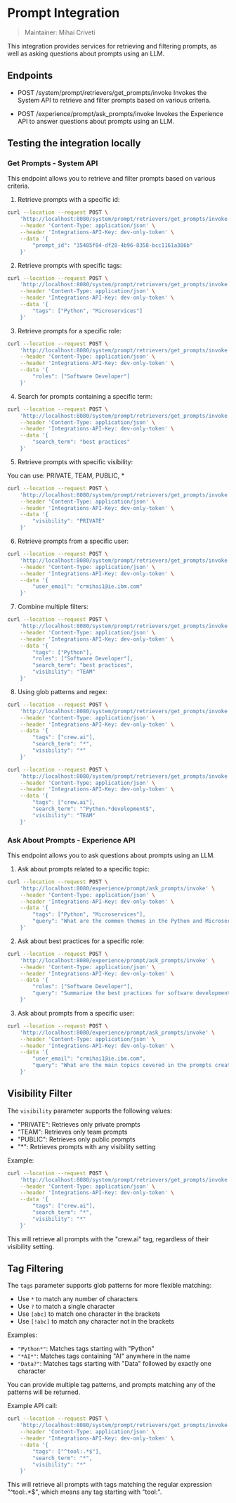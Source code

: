 # Prompt Integration

> Maintainer: Mihai Criveti

This integration provides services for retrieving and filtering prompts, as well as asking questions about prompts using an LLM.

## Endpoints

- POST /system/prompt/retrievers/get_prompts/invoke
  Invokes the System API to retrieve and filter prompts based on various criteria.

- POST /experience/prompt/ask_prompts/invoke
  Invokes the Experience API to answer questions about prompts using an LLM.

## Testing the integration locally

### Get Prompts - System API

This endpoint allows you to retrieve and filter prompts based on various criteria.

1. Retrieve prompts with a specific id:

```bash
curl --location --request POST \
    'http://localhost:8080/system/prompt/retrievers/get_prompts/invoke' \
    --header 'Content-Type: application/json' \
    --header 'Integrations-API-Key: dev-only-token' \
    --data '{
        "prompt_id": "35485f84-df28-4b96-8358-bcc1161a386b"
    }'
```

2. Retrieve prompts with specific tags:


```bash
curl --location --request POST \
    'http://localhost:8080/system/prompt/retrievers/get_prompts/invoke' \
    --header 'Content-Type: application/json' \
    --header 'Integrations-API-Key: dev-only-token' \
    --data '{
        "tags": ["Python", "Microservices"]
    }'
```

3. Retrieve prompts for a specific role:

```bash
curl --location --request POST \
    'http://localhost:8080/system/prompt/retrievers/get_prompts/invoke' \
    --header 'Content-Type: application/json' \
    --header 'Integrations-API-Key: dev-only-token' \
    --data '{
        "roles": ["Software Developer"]
    }'
```

4. Search for prompts containing a specific term:

```bash
curl --location --request POST \
    'http://localhost:8080/system/prompt/retrievers/get_prompts/invoke' \
    --header 'Content-Type: application/json' \
    --header 'Integrations-API-Key: dev-only-token' \
    --data '{
        "search_term": "best practices"
    }'
```

5. Retrieve prompts with specific visibility:

You can use: PRIVATE, TEAM, PUBLIC, *

```bash
curl --location --request POST \
    'http://localhost:8080/system/prompt/retrievers/get_prompts/invoke' \
    --header 'Content-Type: application/json' \
    --header 'Integrations-API-Key: dev-only-token' \
    --data '{
        "visibility": "PRIVATE"
    }'
```

6. Retrieve prompts from a specific user:

```bash
curl --location --request POST \
    'http://localhost:8080/system/prompt/retrievers/get_prompts/invoke' \
    --header 'Content-Type: application/json' \
    --header 'Integrations-API-Key: dev-only-token' \
    --data '{
        "user_email": "crmihai1@ie.ibm.com"
    }'
```

7. Combine multiple filters:

```bash
curl --location --request POST \
    'http://localhost:8080/system/prompt/retrievers/get_prompts/invoke' \
    --header 'Content-Type: application/json' \
    --header 'Integrations-API-Key: dev-only-token' \
    --data '{
        "tags": ["Python"],
        "roles": ["Software Developer"],
        "search_term": "best practices",
        "visibility": "TEAM"
    }'
```

8. Using glob patterns and regex:

```bash
curl --location --request POST \
    'http://localhost:8080/system/prompt/retrievers/get_prompts/invoke' \
    --header 'Content-Type: application/json' \
    --header 'Integrations-API-Key: dev-only-token' \
    --data '{
        "tags": ["crew.ai"],
        "search_term": "*",
        "visibility": "*"
    }'

curl --location --request POST \
    'http://localhost:8080/system/prompt/retrievers/get_prompts/invoke' \
    --header 'Content-Type: application/json' \
    --header 'Integrations-API-Key: dev-only-token' \
    --data '{
        "tags": ["crew.ai"],
        "search_term": "^Python.*development$",
        "visibility": "TEAM"
    }'
```

### Ask About Prompts - Experience API

This endpoint allows you to ask questions about prompts using an LLM.

1. Ask about prompts related to a specific topic:

```bash
curl --location --request POST \
    'http://localhost:8080/experience/prompt/ask_prompts/invoke' \
    --header 'Content-Type: application/json' \
    --header 'Integrations-API-Key: dev-only-token' \
    --data '{
        "tags": ["Python", "Microservices"],
        "query": "What are the common themes in the Python and Microservices prompts?"
    }'
```

2. Ask about best practices for a specific role:

```bash
curl --location --request POST \
    'http://localhost:8080/experience/prompt/ask_prompts/invoke' \
    --header 'Content-Type: application/json' \
    --header 'Integrations-API-Key: dev-only-token' \
    --data '{
        "roles": ["Software Developer"],
        "query": "Summarize the best practices for software development mentioned in these prompts."
    }'
```

3. Ask about prompts from a specific user:

```bash
curl --location --request POST \
    'http://localhost:8080/experience/prompt/ask_prompts/invoke' \
    --header 'Content-Type: application/json' \
    --header 'Integrations-API-Key: dev-only-token' \
    --data '{
        "user_email": "crmihai1@ie.ibm.com",
        "query": "What are the main topics covered in the prompts created by this user?"
    }'
```

## Visibility Filter

The `visibility` parameter supports the following values:
- "PRIVATE": Retrieves only private prompts
- "TEAM": Retrieves only team prompts
- "PUBLIC": Retrieves only public prompts
- "*": Retrieves prompts with any visibility setting

Example:

```bash
curl --location --request POST \
    'http://localhost:8080/system/prompt/retrievers/get_prompts/invoke' \
    --header 'Content-Type: application/json' \
    --header 'Integrations-API-Key: dev-only-token' \
    --data '{
        "tags": ["crew.ai"],
        "search_term": "*",
        "visibility": "*"
    }'
```

This will retrieve all prompts with the "crew.ai" tag, regardless of their visibility setting.

## Tag Filtering

The `tags` parameter supports glob patterns for more flexible matching:
- Use `*` to match any number of characters
- Use `?` to match a single character
- Use `[abc]` to match one character in the brackets
- Use `[!abc]` to match any character not in the brackets

Examples:
- `"Python*"`: Matches tags starting with "Python"
- `"*AI*"`: Matches tags containing "AI" anywhere in the name
- `"Data?"`: Matches tags starting with "Data" followed by exactly one character

You can provide multiple tag patterns, and prompts matching any of the patterns will be returned.

Example API call:

```bash
curl --location --request POST \
    'http://localhost:8080/system/prompt/retrievers/get_prompts/invoke' \
    --header 'Content-Type: application/json' \
    --header 'Integrations-API-Key: dev-only-token' \
    --data '{
        "tags": ["^tool:.*$"],
        "search_term": "*",
        "visibility": "*"
    }'
```

This will retrieve all prompts with tags matching the regular expression "^tool:.*$", which means any tag starting with "tool:".
